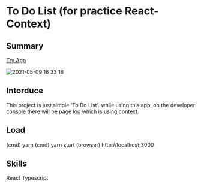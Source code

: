 # To Do List (for practice React-Context)

## Summary
[Try App](https://whlee0525.github.io/todo-react-context/)

![2021-05-09 16 33 16](https://user-images.githubusercontent.com/29941220/117563994-837d6f80-b0e4-11eb-8361-80acfa88a344.gif)


## Intorduce
This project is just simple 'To Do List'.
whiie using this app, 
on the developer console
there will be page log which is using context.

## Load
(cmd) yarn
(cmd) yarn start
(browser) http://localhost:3000

## Skills
React
Typescript
